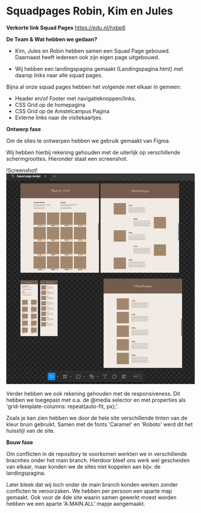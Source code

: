 # Squadpages Robin, Kim en Jules

**Verkorte link Squad Pages**
https://edu.nl/hxbp6

**De Team & Wat hebben we gedaan?**

- Kim, Jules en Robin hebben samen een Squad Page gebouwd. Daarnaast heeft iedereen ook zijn eigen page uitgebouwd. 

- Wij hebben een landingspagina gemaakt (Landingspagina.html) met daarop links naar alle squad pages. 

Bijna al onze squad pages hebben het volgende met elkaar in gemeen:

- Header en/of Footer met navigatieknoppen/links.
- CSS Grid op de homepagina
- CSS Grid op de Amstelcampus Pagina
- Externe links naar de visitekaartjes.

**Ontwerp fase**

Om de sites te ontwerpen hebben we gebruik gemaakt van Figma. 

Wij hebben hierbij rekening gehouden met de uiterlijk op verschillende schermgroottes. Hieronder staat een screenshot.

!Screenshot!![alt text](<Screenshot 2024-09-20 040016h.png>)

Verder hebben we ook rekening gehouden met de responsiveness. Dit hebben we toegepast met o.a. de @media selector en met properties als 'grid-template-columns: repeat(auto-fit, px);'.

Zoals je kan zien hebben we door de hele site verschillende tinten van de kleur bruin gebruikt. Samen met de fonts 'Caramel' en 'Roboto' werd dit het huisstijl van de site.


**Bouw fase**

Om conflicten in de repository te voorkomen werkten we in verschillende bracnhes onder het main branch. Hierdoor bleef ons werk wel gescheiden van elkaar, maar konden we de sites niet koppelen aan bijv. de landingspagina. 

Later bleek dat wij toch onder de main branch konden werken zonder conflicten te veroorzaken. We hebben per persoon een aparte map gemaakt. Ook voor de 4de site waarin samen gewerkt moest worden hebben we een aparte 'A.MAIN.ALL' mapje aangemaakt. 


